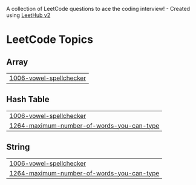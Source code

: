A collection of LeetCode questions to ace the coding interview! - Created using [LeetHub v2](https://github.com/arunbhardwaj/LeetHub-2.0)
<!---LeetCode Topics Start-->
# LeetCode Topics
## Array
|  |
| ------- |
| [1006-vowel-spellchecker](https://github.com/charishma-tech/Leetcode/tree/master/1006-vowel-spellchecker) |
## Hash Table
|  |
| ------- |
| [1006-vowel-spellchecker](https://github.com/charishma-tech/Leetcode/tree/master/1006-vowel-spellchecker) |
| [1264-maximum-number-of-words-you-can-type](https://github.com/charishma-tech/Leetcode/tree/master/1264-maximum-number-of-words-you-can-type) |
## String
|  |
| ------- |
| [1006-vowel-spellchecker](https://github.com/charishma-tech/Leetcode/tree/master/1006-vowel-spellchecker) |
| [1264-maximum-number-of-words-you-can-type](https://github.com/charishma-tech/Leetcode/tree/master/1264-maximum-number-of-words-you-can-type) |
<!---LeetCode Topics End-->